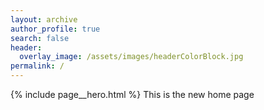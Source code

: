 ```yaml
---
layout: archive
author_profile: true
search: false
header:
  overlay_image: /assets/images/headerColorBlock.jpg
permalink: /
---
```

{% include page__hero.html %}
This is the new home page
